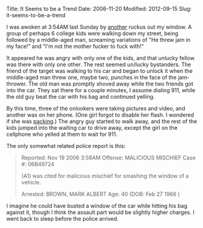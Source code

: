 Title: It Seems to be a Trend
Date: 2006-11-20
Modified: 2012-09-15
Slug: it-seems-to-be-a-trend

I was awoken at 3:54AM last Sunday by <a href="http://www.pig-monkey.com/2006/10/11/always-have-a-camera-ready">another</a> ruckus out my window. A group of perhaps 6 college kids were walking down my street, being followed by a middle-aged man, screaming variations of "He threw jam in my face!" and "I'm not the mother fucker to fuck with!"

It appeared he was angry with only one of the kids, and that unlucky fellow was there with only one other. The rest seemed un/lucky bystanders. The friend of the target was walking to his car and began to unlock it when the middle-aged man threw one, maybe two, punches in the face of the jam-thrower. The old man was promptly shoved away while the two friends got into the car. They sat there for a couple minutes, I assume dialing 911, while the old guy beat the car with his bag and continued yelling.

By this time, three of the onlookers were taking pictures and video, and another was on her phone. (One girl forgot to disable her flash. I wondered if she was <a href="http://www.dtdistributors.com/fox.html" >packing</a>.) The angry guy started to walk away, and the rest of the kids jumped into the waiting car to drive away, except the girl on the cellphone who yelled at them to wait for 911.

The only somewhat related police report is this:
<blockquote> Reported: Nov 19 2006 3:58AM
Offense: MALICIOUS MISCHIEF
Case #: 06B49724

(A1) was cited for malicious mischief for smashing the window of a vehicle.

Arrested: BROWN, MARK ALBERT Age: 40 (DOB: Feb 27 1966 )</blockquote>
I imagine he could have busted a window of the car while hitting his bag against it, though I think the assault part would be slightly higher charges. I went back to sleep before the police arrived.

